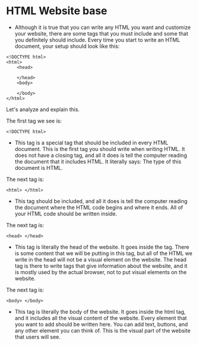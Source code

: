  
# HTML Website base

- Although it is true that you can write any HTML you want and customize your website, there are some tags that you must include and some that you definitely should include. Every time you start to write an HTML document, your setup should look like this:

```html5
<!DOCTYPE html>
<html>
    <head>
        
    </head>
    <body>
    
    </body>
</html>
```

Let's analyze and explain this.

The first tag we see is:

```html5
<!DOCTYPE html>
```

- This tag is a special tag that should be included in every HTML document. This is the first tag you should write when writing HTML. It does not have a closing tag, and all it does is tell the computer reading the document that it includes HTML. It literally says: The type of this document is HTML.


The next tag is:

```html5
<html> </html>
```

- This tag should be included, and all it does is tell the computer reading the document where the HTML code begins and where it ends. All of your HTML code should be written inside.


The next tag is:

```html5
<head> </head>
```
- This tag is literally the head of the website. It goes inside the <html> tag. There is some content that we will be putting in this tag, but all of the HTML we write in the head will not be a visual element on the website. The head tag is there to write tags that give information about the website, and it is mostly used by the actual browser, not to put visual elements on the website.




The next tag is:

```html5
<body> </body>
```

- This tag is literally the body of the website. It goes inside the html tag, and it includes all the visual content of the website. Every element that you want to add should be written here. You can add text, buttons, and any other element you can think of. This is the visual part of the website that users will see.

